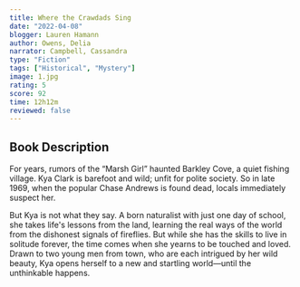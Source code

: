 ```yaml
---
title: Where the Crawdads Sing
date: "2022-04-08"
blogger: Lauren Hamann
author: Owens, Delia
narrator: Campbell, Cassandra
type: "Fiction"
tags: ["Historical", "Mystery"]
image: 1.jpg
rating: 5
score: 92
time: 12h12m
reviewed: false
---
```


## Book Description

For years, rumors of the “Marsh Girl” haunted Barkley Cove, a quiet fishing village. Kya Clark is barefoot and wild; unfit for polite society. So in late 1969, when the popular Chase Andrews is found dead, locals immediately suspect her.

But Kya is not what they say. A born naturalist with just one day of school, she takes life's lessons from the land, learning the real ways of the world from the dishonest signals of fireflies. But while she has the skills to live in solitude forever, the time comes when she yearns to be touched and loved. Drawn to two young men from town, who are each intrigued by her wild beauty, Kya opens herself to a new and startling world—until the unthinkable happens.
